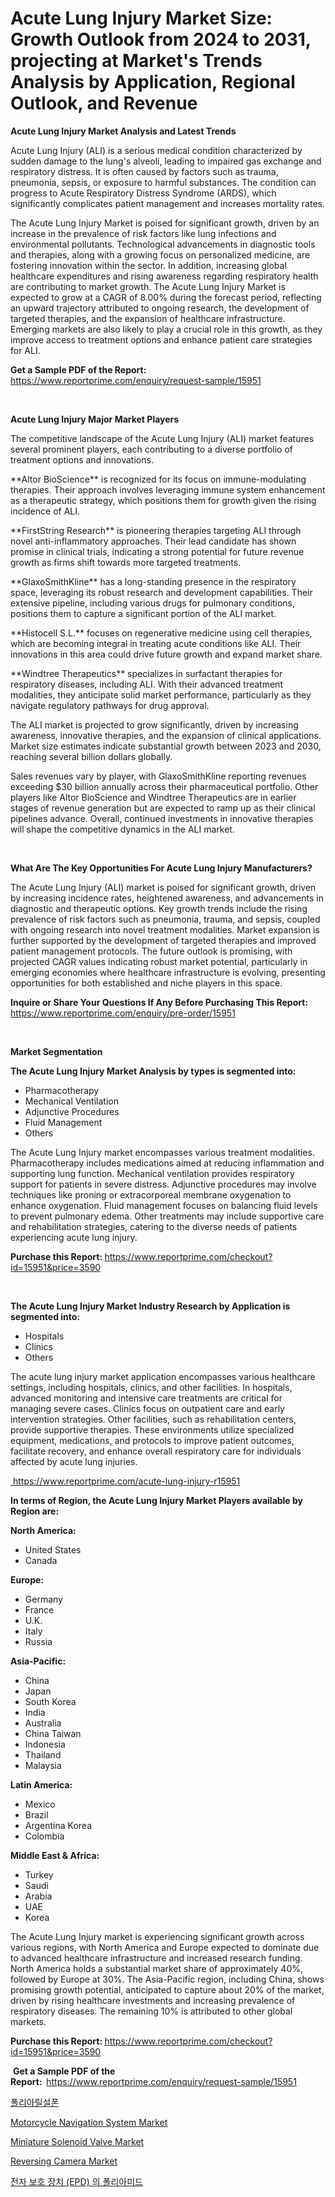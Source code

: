 <p><h1>Acute Lung Injury Market Size: Growth Outlook from 2024 to 2031, projecting at Market's Trends Analysis by Application, Regional Outlook, and Revenue</h1></p><p><strong>Acute Lung Injury Market Analysis and Latest Trends</strong></p>
<p><p>Acute Lung Injury (ALI) is a serious medical condition characterized by sudden damage to the lung's alveoli, leading to impaired gas exchange and respiratory distress. It is often caused by factors such as trauma, pneumonia, sepsis, or exposure to harmful substances. The condition can progress to Acute Respiratory Distress Syndrome (ARDS), which significantly complicates patient management and increases mortality rates.</p><p>The Acute Lung Injury Market is poised for significant growth, driven by an increase in the prevalence of risk factors like lung infections and environmental pollutants. Technological advancements in diagnostic tools and therapies, along with a growing focus on personalized medicine, are fostering innovation within the sector. In addition, increasing global healthcare expenditures and rising awareness regarding respiratory health are contributing to market growth. The Acute Lung Injury Market is expected to grow at a CAGR of 8.00% during the forecast period, reflecting an upward trajectory attributed to ongoing research, the development of targeted therapies, and the expansion of healthcare infrastructure. Emerging markets are also likely to play a crucial role in this growth, as they improve access to treatment options and enhance patient care strategies for ALI.</p></p>
<p><strong>Get a Sample PDF of the Report:&nbsp;</strong> <a href="https://www.reportprime.com/enquiry/request-sample/15951">https://www.reportprime.com/enquiry/request-sample/15951</a></p>
<p>&nbsp;</p>
<p><strong>Acute Lung Injury Major Market Players</strong></p>
<p><p>The competitive landscape of the Acute Lung Injury (ALI) market features several prominent players, each contributing to a diverse portfolio of treatment options and innovations. </p><p>**Altor BioScience** is recognized for its focus on immune-modulating therapies. Their approach involves leveraging immune system enhancement as a therapeutic strategy, which positions them for growth given the rising incidence of ALI.</p><p>**FirstString Research** is pioneering therapies targeting ALI through novel anti-inflammatory approaches. Their lead candidate has shown promise in clinical trials, indicating a strong potential for future revenue growth as firms shift towards more targeted treatments.</p><p>**GlaxoSmithKline** has a long-standing presence in the respiratory space, leveraging its robust research and development capabilities. Their extensive pipeline, including various drugs for pulmonary conditions, positions them to capture a significant portion of the ALI market.</p><p>**Histocell S.L.** focuses on regenerative medicine using cell therapies, which are becoming integral in treating acute conditions like ALI. Their innovations in this area could drive future growth and expand market share.</p><p>**Windtree Therapeutics** specializes in surfactant therapies for respiratory diseases, including ALI. With their advanced treatment modalities, they anticipate solid market performance, particularly as they navigate regulatory pathways for drug approval.</p><p>The ALI market is projected to grow significantly, driven by increasing awareness, innovative therapies, and the expansion of clinical applications. Market size estimates indicate substantial growth between 2023 and 2030, reaching several billion dollars globally.</p><p>Sales revenues vary by player, with GlaxoSmithKline reporting revenues exceeding $30 billion annually across their pharmaceutical portfolio. Other players like Altor BioScience and Windtree Therapeutics are in earlier stages of revenue generation but are expected to ramp up as their clinical pipelines advance. Overall, continued investments in innovative therapies will shape the competitive dynamics in the ALI market.</p></p>
<p>&nbsp;</p>
<p><strong>What Are The Key Opportunities For Acute Lung Injury Manufacturers?</strong></p>
<p><p>The Acute Lung Injury (ALI) market is poised for significant growth, driven by increasing incidence rates, heightened awareness, and advancements in diagnostic and therapeutic options. Key growth trends include the rising prevalence of risk factors such as pneumonia, trauma, and sepsis, coupled with ongoing research into novel treatment modalities. Market expansion is further supported by the development of targeted therapies and improved patient management protocols. The future outlook is promising, with projected CAGR values indicating robust market potential, particularly in emerging economies where healthcare infrastructure is evolving, presenting opportunities for both established and niche players in this space.</p></p>
<p><strong>Inquire or Share Your Questions If Any Before Purchasing This Report:</strong> <a href="https://www.reportprime.com/enquiry/pre-order/15951">https://www.reportprime.com/enquiry/pre-order/15951</a></p>
<p>&nbsp;</p>
<p><strong>Market Segmentation</strong></p>
<p><strong>The Acute Lung Injury Market Analysis by types is segmented into:</strong></p>
<p><ul><li>Pharmacotherapy</li><li>Mechanical Ventilation</li><li>Adjunctive Procedures</li><li>Fluid Management</li><li>Others</li></ul></p>
<p><p>The Acute Lung Injury market encompasses various treatment modalities. Pharmacotherapy includes medications aimed at reducing inflammation and supporting lung function. Mechanical ventilation provides respiratory support for patients in severe distress. Adjunctive procedures may involve techniques like proning or extracorporeal membrane oxygenation to enhance oxygenation. Fluid management focuses on balancing fluid levels to prevent pulmonary edema. Other treatments may include supportive care and rehabilitation strategies, catering to the diverse needs of patients experiencing acute lung injury.</p></p>
<p><strong>Purchase this Report:&nbsp;</strong><a href="https://www.reportprime.com/checkout?id=15951&price=3590">https://www.reportprime.com/checkout?id=15951&price=3590</a></p>
<p>&nbsp;</p>
<p><strong>The Acute Lung Injury Market Industry Research by Application is segmented into:</strong></p>
<p><ul><li>Hospitals</li><li>Clinics</li><li>Others</li></ul></p>
<p><p>The acute lung injury market application encompasses various healthcare settings, including hospitals, clinics, and other facilities. In hospitals, advanced monitoring and intensive care treatments are critical for managing severe cases. Clinics focus on outpatient care and early intervention strategies. Other facilities, such as rehabilitation centers, provide supportive therapies. These environments utilize specialized equipment, medications, and protocols to improve patient outcomes, facilitate recovery, and enhance overall respiratory care for individuals affected by acute lung injuries.</p></p>
<p><a href="https://www.reportprime.com/acute-lung-injury-r15951">&nbsp;https://www.reportprime.com/acute-lung-injury-r15951</a></p>
<p><strong>In terms of Region, the Acute Lung Injury Market Players available by Region are:</strong></p>
<p>
    <p> <strong> North America: </strong>
        <ul>
            <li>United States</li>
            <li>Canada</li>
        </ul>
        </p> 
    <p> <strong> Europe: </strong>
        <ul>
            <li>Germany</li>
            <li>France</li>
            <li>U.K.</li>
            <li>Italy</li>
            <li>Russia</li>
        </ul>
        </p> 
    <p> <strong> Asia-Pacific: </strong>
        <ul>
            <li>China</li>
            <li>Japan</li>
            <li>South Korea</li>
            <li>India</li>
            <li>Australia</li>
            <li>China Taiwan</li>
            <li>Indonesia</li>
            <li>Thailand</li>
            <li>Malaysia</li>
        </ul>
        </p> 
    <p> <strong> Latin America: </strong>
        <ul>
            <li>Mexico</li>
            <li>Brazil</li>
            <li>Argentina Korea</li>
            <li>Colombia</li>
        </ul>
        </p> 
    <p> <strong> Middle East & Africa: </strong>
        <ul>
            <li>Turkey</li>
            <li>Saudi</li>
            <li>Arabia</li>
            <li>UAE</li>
            <li>Korea</li>
        </ul>
    </p>
    </p>
<p><p>The Acute Lung Injury market is experiencing significant growth across various regions, with North America and Europe expected to dominate due to advanced healthcare infrastructure and increased research funding. North America holds a substantial market share of approximately 40%, followed by Europe at 30%. The Asia-Pacific region, including China, shows promising growth potential, anticipated to capture about 20% of the market, driven by rising healthcare investments and increasing prevalence of respiratory diseases. The remaining 10% is attributed to other global markets.</p></p>
<p><strong>Purchase this Report: </strong><a href="https://www.reportprime.com/checkout?id=15951&price=3590">https://www.reportprime.com/checkout?id=15951&price=3590</a></p>
<p>&nbsp;<strong>Get a Sample PDF of the Report:&nbsp;&nbsp;</strong><a href="https://www.reportprime.com/enquiry/request-sample/15951">https://www.reportprime.com/enquiry/request-sample/15951</a></p>
<p><strong></strong></p>
<p><p><a href="https://medium.com/@wallacecumfgmings567556/%EC%84%B8%EA%B3%84-polyarylsulfone-market-%EC%9D%80-2024%EC%97%90%EC%84%9C-2031%EB%A1%9C-%EC%97%B0%ED%8F%89%EA%B7%A0-%EC%A6%9D%EA%B0%80%EC%9C%A8%EC%9D%84-%EB%B3%B4%EC%9D%BC-%EA%B2%83%EC%9C%BC%EB%A1%9C-%EC%98%88%EC%83%81%EB%90%A9%EB%8B%88%EB%8B%A4-1f9b65f9195d">폴리아릴설폰</a></p><p><a href="https://issuu.com/reportprime-2/docs/motorcycle-navigation-system-market_dfc06729f801a8">Motorcycle Navigation System Market</a></p><p><a href="https://www.linkedin.com/pulse/miniature-solenoid-valve-market-emerging-trends-future-6ls9f?trackingId=qcrXPcgqQXOobuQmC5IBWQ%3D%3D">Miniature Solenoid Valve Market</a></p><p><a href="https://issuu.com/reportprime-2/docs/reversing-camera-market-size-2030.p_b19fd69265540b">Reversing Camera Market</a></p><p><a href="https://medium.com/@wallacecumfgmings567556/%EC%84%B8%EA%B3%84-polyamide-in-electronic-protection-device-epd-market-%EC%9D%80-2024%EC%97%90%EC%84%9C-2031%EB%A1%9C-%EC%97%B0%ED%8F%89%EA%B7%A0-%EC%A6%9D%EA%B0%80%EC%9C%A8%EC%9D%84-%EB%B3%B4%EC%9D%BC-%EA%B2%83%EC%9C%BC%EB%A1%9C-%EC%98%88%EC%83%81%EB%90%A9%EB%8B%88%EB%8B%A4-76b931bbbc3a">전자 보호 장치 (EPD) 의 폴리아미드</a></p></p>